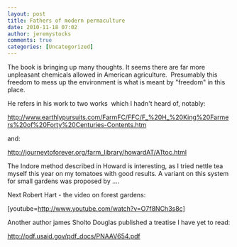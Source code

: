 ```yaml
---
layout: post
title: Fathers of modern permaculture
date: 2010-11-18 07:02
author: jeremystocks
comments: true
categories: [Uncategorized]
---
```

The book is bringing up many thoughts. It seems there are far more unpleasant chemicals allowed in American agriculture.  Presumably this freedom to mess up the environment is what is meant by "freedom" in this place.

He refers in his work to two works  which I hadn't heard of, notably:

http://www.earthlypursuits.com/FarmFC/FFC/F_%20H_%20King%20Farmers%20of%20Forty%20Centuries-Contents.htm

and:

http://journeytoforever.org/farm_library/howardAT/ATtoc.html

The Indore method described in Howard is interesting, as I tried nettle tea myself this year on my tomatoes with good results. A variant on this system for small gardens was proposed by ....

Next Robert Hart - the video on forest gardens:

[youtube=http://www.youtube.com/watch?v=O7f8NCh3s8c]

Another author james Sholto Douglas published a treatise I have yet to read:

http://pdf.usaid.gov/pdf_docs/PNAAV654.pdf
